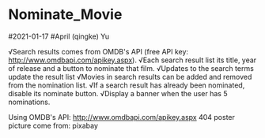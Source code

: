 # Nominate_Movie
#2021-01-17
#April (qingke) Yu




√Search results comes from OMDB's API (free API key: http://www.omdbapi.com/apikey.aspx).
√Each search result list its title, year of release and a button to nominate that film.
√Updates to the search terms update the result list
√Movies in search results can be added and removed from the nomination list.
√If a search result has already been nominated, disable its nominate button.
√Display a banner when the user has 5 nominations.


Using OMDB's API: http://www.omdbapi.com/apikey.aspx
404 poster picture come from: pixabay
